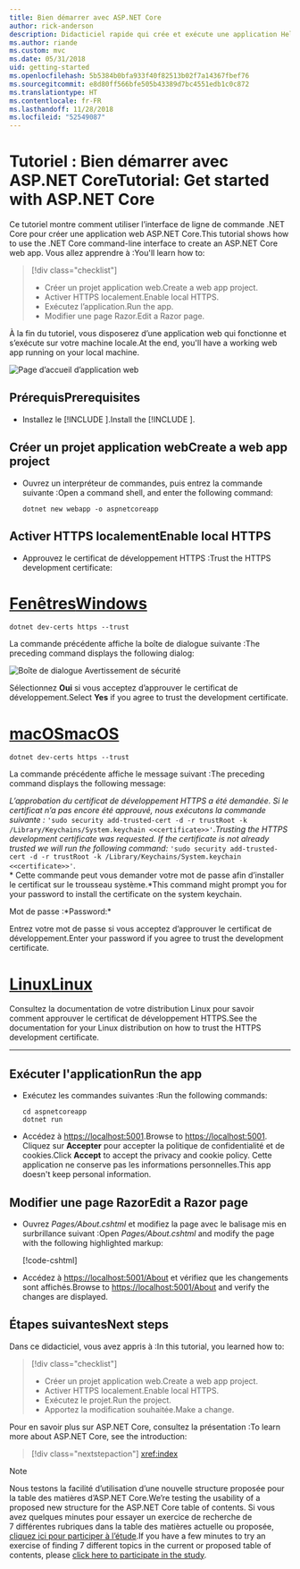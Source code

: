 ```yaml
---
title: Bien démarrer avec ASP.NET Core
author: rick-anderson
description: Didacticiel rapide qui crée et exécute une application Hello World simple à l’aide d’ASP.NET Core.
ms.author: riande
ms.custom: mvc
ms.date: 05/31/2018
uid: getting-started
ms.openlocfilehash: 5b5384b0bfa933f40f82513b02f7a14367fbef76
ms.sourcegitcommit: e8d80ff566bfe505b43389d7bc4551edb1c0c872
ms.translationtype: HT
ms.contentlocale: fr-FR
ms.lasthandoff: 11/28/2018
ms.locfileid: "52549087"
---
```

# <a name="tutorial-get-started-with-aspnet-core"></a><span data-ttu-id="51279-103">Tutoriel : Bien démarrer avec ASP.NET Core</span><span class="sxs-lookup"><span data-stu-id="51279-103">Tutorial: Get started with ASP.NET Core</span></span>

<span data-ttu-id="51279-104">Ce tutoriel montre comment utiliser l’interface de ligne de commande .NET Core pour créer une application web ASP.NET Core.</span><span class="sxs-lookup"><span data-stu-id="51279-104">This tutorial shows how to use the .NET Core command-line interface to create an ASP.NET Core web app.</span></span> <span data-ttu-id="51279-105">Vous allez apprendre à :</span><span class="sxs-lookup"><span data-stu-id="51279-105">You'll learn how to:</span></span>

> [!div class="checklist"]
> * <span data-ttu-id="51279-106">Créer un projet application web.</span><span class="sxs-lookup"><span data-stu-id="51279-106">Create a web app project.</span></span>
> * <span data-ttu-id="51279-107">Activer HTTPS localement.</span><span class="sxs-lookup"><span data-stu-id="51279-107">Enable local HTTPS.</span></span>
> * <span data-ttu-id="51279-108">Exécutez l’application.</span><span class="sxs-lookup"><span data-stu-id="51279-108">Run the app.</span></span>
> * <span data-ttu-id="51279-109">Modifier une page Razor.</span><span class="sxs-lookup"><span data-stu-id="51279-109">Edit a Razor page.</span></span>

<span data-ttu-id="51279-110">À la fin du tutoriel, vous disposerez d’une application web qui fonctionne et s’exécute sur votre machine locale.</span><span class="sxs-lookup"><span data-stu-id="51279-110">At the end, you'll have a working web app running on your local machine.</span></span>

![Page d’accueil d’application web](_static/home-page.png)


## <a name="prerequisites"></a><span data-ttu-id="51279-112">Prérequis</span><span class="sxs-lookup"><span data-stu-id="51279-112">Prerequisites</span></span>

* <span data-ttu-id="51279-113">Installez le [!INCLUDE [](~/includes/2.1-SDK.md)].</span><span class="sxs-lookup"><span data-stu-id="51279-113">Install the [!INCLUDE [](~/includes/2.1-SDK.md)].</span></span>

## <a name="create-a-web-app-project"></a><span data-ttu-id="51279-114">Créer un projet application web</span><span class="sxs-lookup"><span data-stu-id="51279-114">Create a web app project</span></span>

* <span data-ttu-id="51279-115">Ouvrez un interpréteur de commandes, puis entrez la commande suivante :</span><span class="sxs-lookup"><span data-stu-id="51279-115">Open a command shell, and enter the following command:</span></span>

   ```console
   dotnet new webapp -o aspnetcoreapp
   ```

## <a name="enable-local-https"></a><span data-ttu-id="51279-116">Activer HTTPS localement</span><span class="sxs-lookup"><span data-stu-id="51279-116">Enable local HTTPS</span></span>

* <span data-ttu-id="51279-117">Approuvez le certificat de développement HTTPS :</span><span class="sxs-lookup"><span data-stu-id="51279-117">Trust the HTTPS development certificate:</span></span>

# <a name="windowstabwindows"></a>[<span data-ttu-id="51279-118">Fenêtres</span><span class="sxs-lookup"><span data-stu-id="51279-118">Windows</span></span>](#tab/windows)

  ```console
  dotnet dev-certs https --trust
  ```

  <span data-ttu-id="51279-119">La commande précédente affiche la boîte de dialogue suivante :</span><span class="sxs-lookup"><span data-stu-id="51279-119">The preceding command displays the following dialog:</span></span>

  ![Boîte de dialogue Avertissement de sécurité](_static/cert.png)

  <span data-ttu-id="51279-121">Sélectionnez **Oui** si vous acceptez d’approuver le certificat de développement.</span><span class="sxs-lookup"><span data-stu-id="51279-121">Select **Yes** if you agree to trust the development certificate.</span></span>

# <a name="macostabmacos"></a>[<span data-ttu-id="51279-122">macOS</span><span class="sxs-lookup"><span data-stu-id="51279-122">macOS</span></span>](#tab/macos)

  ```console
  dotnet dev-certs https --trust
  ```

  <span data-ttu-id="51279-123">La commande précédente affiche le message suivant :</span><span class="sxs-lookup"><span data-stu-id="51279-123">The preceding command displays the following message:</span></span>

  <span data-ttu-id="51279-124">*L’approbation du certificat de développement HTTPS a été demandée. Si le certificat n’a pas encore été approuvé, nous exécutons la commande suivante :* `'sudo security add-trusted-cert -d -r trustRoot -k /Library/Keychains/System.keychain <<certificate>>'`.</span><span class="sxs-lookup"><span data-stu-id="51279-124">*Trusting the HTTPS development certificate was requested. If the certificate is not already trusted we will run the following command:* `'sudo security add-trusted-cert -d -r trustRoot -k /Library/Keychains/System.keychain <<certificate>>'`.</span></span>  
  <span data-ttu-id="51279-125">\* Cette commande peut vous demander votre mot de passe afin d’installer le certificat sur le trousseau système.</span><span class="sxs-lookup"><span data-stu-id="51279-125">\*This command might prompt you for your password to install the certificate on the system keychain.</span></span>
  
  <span data-ttu-id="51279-126">Mot de passe :\*</span><span class="sxs-lookup"><span data-stu-id="51279-126">Password:\*</span></span>

  <span data-ttu-id="51279-127">Entrez votre mot de passe si vous acceptez d’approuver le certificat de développement.</span><span class="sxs-lookup"><span data-stu-id="51279-127">Enter your password if you agree to trust the development certificate.</span></span>

# <a name="linuxtablinux"></a>[<span data-ttu-id="51279-128">Linux</span><span class="sxs-lookup"><span data-stu-id="51279-128">Linux</span></span>](#tab/linux)

  <span data-ttu-id="51279-129">Consultez la documentation de votre distribution Linux pour savoir comment approuver le certificat de développement HTTPS.</span><span class="sxs-lookup"><span data-stu-id="51279-129">See the documentation for your Linux distribution on how to trust the HTTPS development certificate.</span></span>
   
---

## <a name="run-the-app"></a><span data-ttu-id="51279-130">Exécuter l'application</span><span class="sxs-lookup"><span data-stu-id="51279-130">Run the app</span></span>

* <span data-ttu-id="51279-131">Exécutez les commandes suivantes :</span><span class="sxs-lookup"><span data-stu-id="51279-131">Run the following commands:</span></span>

   ```console
   cd aspnetcoreapp
   dotnet run
   ```

* <span data-ttu-id="51279-132">Accédez à [https://localhost:5001](https://localhost:5001).</span><span class="sxs-lookup"><span data-stu-id="51279-132">Browse to [https://localhost:5001](https://localhost:5001).</span></span> <span data-ttu-id="51279-133">Cliquez sur **Accepter** pour accepter la politique de confidentialité et de cookies.</span><span class="sxs-lookup"><span data-stu-id="51279-133">Click **Accept** to accept the privacy and cookie policy.</span></span> <span data-ttu-id="51279-134">Cette application ne conserve pas les informations personnelles.</span><span class="sxs-lookup"><span data-stu-id="51279-134">This app doesn't keep personal information.</span></span>

## <a name="edit-a-razor-page"></a><span data-ttu-id="51279-135">Modifier une page Razor</span><span class="sxs-lookup"><span data-stu-id="51279-135">Edit a Razor page</span></span>

* <span data-ttu-id="51279-136">Ouvrez *Pages/About.cshtml* et modifiez la page avec le balisage mis en surbrillance suivant :</span><span class="sxs-lookup"><span data-stu-id="51279-136">Open *Pages/About.cshtml* and modify the page with the following highlighted markup:</span></span>

   [!code-cshtml[](sample/getting-started/about.cshtml?highlight=9)]

* <span data-ttu-id="51279-137">Accédez à [https://localhost:5001/About](https://localhost:5001/About) et vérifiez que les changements sont affichés.</span><span class="sxs-lookup"><span data-stu-id="51279-137">Browse to [https://localhost:5001/About](https://localhost:5001/About) and verify the changes are displayed.</span></span>

## <a name="next-steps"></a><span data-ttu-id="51279-138">Étapes suivantes</span><span class="sxs-lookup"><span data-stu-id="51279-138">Next steps</span></span>

<span data-ttu-id="51279-139">Dans ce didacticiel, vous avez appris à :</span><span class="sxs-lookup"><span data-stu-id="51279-139">In this tutorial, you learned how to:</span></span>

> [!div class="checklist"]
> * <span data-ttu-id="51279-140">Créer un projet application web.</span><span class="sxs-lookup"><span data-stu-id="51279-140">Create a web app project.</span></span>
> * <span data-ttu-id="51279-141">Activer HTTPS localement.</span><span class="sxs-lookup"><span data-stu-id="51279-141">Enable local HTTPS.</span></span>
> * <span data-ttu-id="51279-142">Exécutez le projet.</span><span class="sxs-lookup"><span data-stu-id="51279-142">Run the project.</span></span>
> * <span data-ttu-id="51279-143">Apportez la modification souhaitée.</span><span class="sxs-lookup"><span data-stu-id="51279-143">Make a change.</span></span>

<span data-ttu-id="51279-144">Pour en savoir plus sur ASP.NET Core, consultez la présentation :</span><span class="sxs-lookup"><span data-stu-id="51279-144">To learn more about ASP.NET Core, see the introduction:</span></span>

> [!div class="nextstepaction"]
> <xref:index>



> [!NOTE]
> <span data-ttu-id="51279-145">Nous testons la facilité d’utilisation d’une nouvelle structure proposée pour la table des matières d’ASP.NET Core.</span><span class="sxs-lookup"><span data-stu-id="51279-145">We’re testing the usability of a proposed new structure for the ASP.NET Core table of contents.</span></span>  <span data-ttu-id="51279-146">Si vous avez quelques minutes pour essayer un exercice de recherche de 7 différentes rubriques dans la table des matières actuelle ou proposée, [cliquez ici pour participer à l’étude](https://dpk4xbh5.optimalworkshop.com/treejack/rps16hd5).</span><span class="sxs-lookup"><span data-stu-id="51279-146">If you have a few minutes to try an exercise of finding 7 different topics in the current or proposed table of contents, please [click here to participate in the study](https://dpk4xbh5.optimalworkshop.com/treejack/rps16hd5).</span></span>